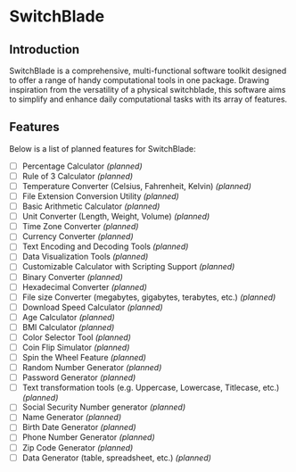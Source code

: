 # SwitchBlade

## Introduction
SwitchBlade is a comprehensive, multi-functional software toolkit designed to offer a range of handy computational tools in one package. Drawing inspiration from the versatility of a physical switchblade, this software aims to simplify and enhance daily computational tasks with its array of features.

## Features
Below is a list of planned features for SwitchBlade:

- [ ] Percentage Calculator *(planned)*
- [ ] Rule of 3 Calculator *(planned)*
- [ ] Temperature Converter (Celsius, Fahrenheit, Kelvin) *(planned)*
- [ ] File Extension Conversion Utility *(planned)*
- [ ] Basic Arithmetic Calculator *(planned)*
- [ ] Unit Converter (Length, Weight, Volume) *(planned)*
- [ ] Time Zone Converter *(planned)*
- [ ] Currency Converter *(planned)*
- [ ] Text Encoding and Decoding Tools *(planned)*
- [ ] Data Visualization Tools *(planned)*
- [ ] Customizable Calculator with Scripting Support *(planned)*
- [ ] Binary Converter *(planned)*
- [ ] Hexadecimal Converter *(planned)*
- [ ] File size Converter (megabytes, gigabytes, terabytes, etc.) *(planned)*
- [ ] Download Speed Calculator *(planned)*
- [ ] Age Calculator *(planned)*
- [ ] BMI Calculator *(planned)*
- [ ] Color Selector Tool *(planned)*
- [ ] Coin Flip Simulator *(planned)*
- [ ] Spin the Wheel Feature *(planned)*
- [ ] Random Number Generator *(planned)*
- [ ] Password Generator *(planned)*
- [ ] Text transformation tools (e.g. Uppercase, Lowercase, Titlecase, etc.) *(planned)*
- [ ] Social Security Number generator *(planned)*
- [ ] Name Generator *(planned)*
- [ ] Birth Date Generator *(planned)*
- [ ] Phone Number Generator *(planned)*
- [ ] Zip Code Generator *(planned)*
- [ ] Data Generator (table, spreadsheet, etc.) *(planned)*
